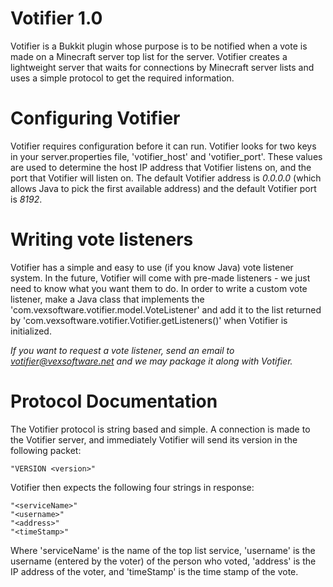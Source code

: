 # Votifier 1.0

Votifier is a Bukkit plugin whose purpose is to be notified when a vote is made on a Minecraft server top list for the server.  Votifier creates a lightweight server that waits for connections by Minecraft server lists and uses a simple protocol to get the required information.

# Configuring Votifier

Votifier requires configuration before it can run.  Votifier looks for two keys in your server.properties file, 'votifier_host' and 'votifier_port'.  These values are used to determine the host IP address that Votifier listens on, and the port that Votifier will listen on.  The default Votifier address is *0.0.0.0* (which allows Java to pick the first available address) and the default Votifier port is *8192*.

# Writing vote listeners

Votifier has a simple and easy to use (if you know Java) vote listener system.  In the future, Votifier will come with pre-made listeners - we just need to know what you want them to do.  In order to write a custom vote listener, make a Java class that implements the 'com.vexsoftware.votifier.model.VoteListener' and add it to the list returned by 'com.vexsoftware.votifier.Votifier.getListeners()' when Votifier is initialized.

*If you want to request a vote listener, send an email to votifier@vexsoftware.net and we may package it along with Votifier.*

# Protocol Documentation

The Votifier protocol is string based and simple.  A connection is made to the Votifier server, and immediately Votifier will send its version in the following packet:

    "VERSION <version>"

Votifier then expects the following four strings in response:

	"<serviceName>"
	"<username>"
	"<address>"
	"<timeStamp>"

Where 'serviceName' is the name of the top list service, 'username' is the username (entered by the voter) of the person who voted, 'address' is the IP address of the voter, and 'timeStamp' is the time stamp of the vote.